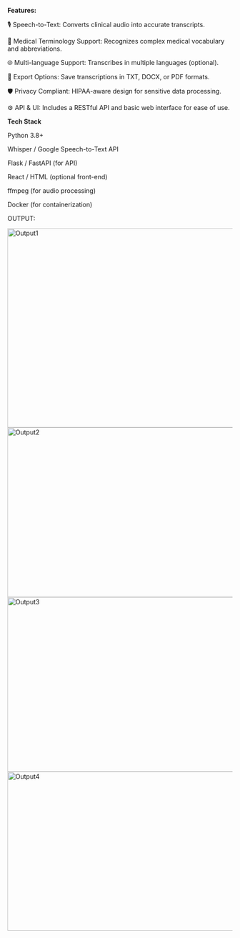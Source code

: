 **Features:**

🎙️ Speech-to-Text: Converts clinical audio into accurate transcripts.

🧠 Medical Terminology Support: Recognizes complex medical vocabulary and abbreviations.

🌐 Multi-language Support: Transcribes in multiple languages (optional).

📁 Export Options: Save transcriptions in TXT, DOCX, or PDF formats.

🛡️ Privacy Compliant: HIPAA-aware design for sensitive data processing.  

⚙️ API & UI: Includes a RESTful API and basic web interface for ease of use.


**Tech Stack**

Python 3.8+

Whisper
 / Google Speech-to-Text API

Flask / FastAPI (for API)

React / HTML (optional front-end)

ffmpeg (for audio processing)

Docker (for containerization)

OUTPUT:

<img width="917" height="446" alt="Output1" src="https://github.com/user-attachments/assets/42d02a9a-5efe-4d4f-bae7-37d517f2171d" />

<img width="896" height="380" alt="Output2" src="https://github.com/user-attachments/assets/b7de4cf1-f175-4b31-b3da-ad7d9ced1dd9" />

<img width="865" height="391" alt="Output3" src="https://github.com/user-attachments/assets/7bd4d7b2-ae6e-4805-a957-ad326ae27474" />

  <img width="855" height="356" alt="Output4" src="https://github.com/user-attachments/assets/2dc2af11-eab9-4b8f-b0c5-8c0c7b1f2801" />
